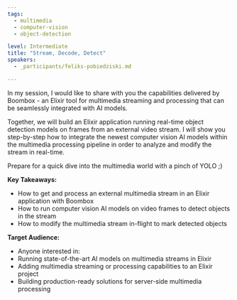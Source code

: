 ```yaml
---
tags: 
  - multimedia
  - computer-vision
  - object-detection

level: Intermediate
title: "Stream, Decode, Detect"
speakers: 
  - _participants/feliks-pobiedziski.md

---
```

In my session, I would like to share with you the capabilities delivered by Boombox - an Elixir tool for multimedia streaming and processing that can be seamlessly integrated with AI models.

Together, we will build an Elixir application running real-time object detection models on frames from an external video stream. I will show you step-by-step how to integrate the newest computer vision AI models within the multimedia processing pipeline in order to analyze and modify the stream in real-time.

Prepare for a quick dive into the multimedia world with a pinch of YOLO ;)

**Key Takeaways:**

- How to get and process an external multimedia stream in an Elixir application with Boombox
- How to run computer vision AI models on video frames to detect objects in the stream
- How to modify the multimedia stream in-flight to mark detected objects

**Target Audience:**

- Anyone interested in:
- Running state-of-the-art AI models on multimedia streams in Elixir
- Adding multimedia streaming or processing capabilities to an Elixir project
- Building production-ready solutions for server-side multimedia processing
